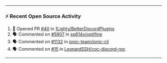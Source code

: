 

---
### :zap: Recent Open Source Activity

<!--START_SECTION:activity-->
1. 💪 Opened PR [#40](https://github.com/1Lighty/BetterDiscordPlugins/pull/40) in [1Lighty/BetterDiscordPlugins](https://github.com/1Lighty/BetterDiscordPlugins)
2. 🗣 Commented on [#5907](https://github.com/sp614x/optifine/issues/5907) in [sp614x/optifine](https://github.com/sp614x/optifine)
3. 🗣 Commented on [#1132](https://github.com/ionic-team/ionic-cli/issues/1132) in [ionic-team/ionic-cli](https://github.com/ionic-team/ionic-cli)
4. 🗣 Commented on [#15](https://github.com/LeonardSSH/coc-discord-rpc/issues/15) in [LeonardSSH/coc-discord-rpc](https://github.com/LeonardSSH/coc-discord-rpc)
<!--END_SECTION:activity-->
---
